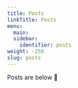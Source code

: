 ```yaml
---
title: Posts
linkTitle: Posts
menu:
  main:
  sidebar:
    identifier: posts
weight: -250
slug: posts
---
```


Posts are below :eyes: